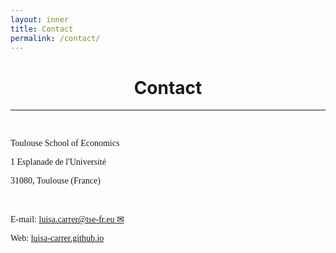 ```yaml
---
layout: inner
title: Contact
permalink: /contact/
---
```


# <center> Contact </center>
---

<p>&nbsp;
</p>

<p style="font-size:14px;font-family: Times New Roman"> Toulouse School of Economics </p>

<p style="font-size:14px;font-family: Times New Roman"> 1 Esplanade de l'Université </p>

<p style="font-size:14px;font-family: Times New Roman">  31080, Toulouse (France) </p>

<p>&nbsp;
</p>

<p style="font-size:14px;font-family: Times New Roman"> E-mail: <a href= "mailto:luisa.carrer@tse-fr.eu">luisa.carrer@tse-fr.eu &#9993;</a> </p>

<p style="font-size:14px;font-family: Times New Roman"> Web: <a href="https://luisa-carrer.github.io">luisa-carrer.github.io</a> </p>

